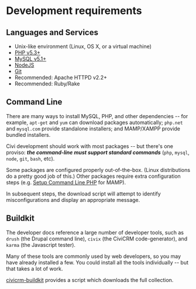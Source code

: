 # Development requirements

## Languages and Services

-   Unix-like environment (Linux, OS X, or a virtual machine)
-   [PHP v5.3+](http://php.net/)
-   [MySQL v5.1+](http://mysql.com/)
-   [NodeJS](https://nodejs.org/)
-   [Git](https://git-scm.com/)
-   Recommended: Apache HTTPD v2.2+
-   Recommended: Ruby/Rake

## Command Line

There are many ways to install MySQL, PHP, and other dependencies -- for
example, `apt-get` and `yum` can download packages automatically; `php.net`
and `mysql.com` provide standalone installers; and MAMP/XAMPP provide
bundled installers.

Civi development should work with most packages -- but there's one proviso:
***the command-line must support standard commands*** (`php`, `mysql`,
`node`, `git`, `bash`, etc).

Some packages are configured properly out-of-the-box. (Linux distributions
do a pretty good job of this.) Other packages require extra configuration
steps (e.g.  [Setup Command Line
PHP](http://wiki.civicrm.org/confluence/display/CRMDOC/Setup+Command-Line+PHP)
for MAMP).

In subsequent steps, the download script will attempt to identify
misconfigurations and display an appropriate message.

## Buildkit

The developer docs reference a large number of developer tools, such as
`drush` (the Drupal command line), `civix` (the CiviCRM code-generator), and
`karma` (the Javascript tester).

Many of these tools are commonly used by web developers, so you may have
already installed a few.  You could install all the tools individually --
but that takes a lot of work.

[civicrm-buildkit](/tools/buildkit.md) provides a script which downloads the full collection.

